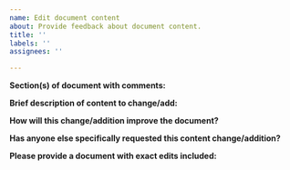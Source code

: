 ```yaml
---
name: Edit document content
about: Provide feedback about document content.
title: ''
labels: ''
assignees: ''

---
```


**Section(s) of document with comments:**

**Brief description of content to change/add:**

**How will this change/addition improve the document?**

**Has anyone else specifically requested this content change/addition?**

**Please provide a document with exact edits included:**
